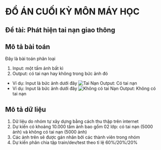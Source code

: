 # ĐỒ ÁN CUỐI KỲ  MÔN MÁY HỌC
## Đề tài: Phát hiện tai nạn giao thông
## Mô tả bài toán
Đây là bài toán phân loại
1. Input: một tấm ảnh bất kì 
2. Output: có tai nạn hay không trong bức ảnh đó
 - Ví dụ: Input là bức ảnh dưới đây
![Tai Nạn](https://baogialai.com.vn/dataimages/202012/original/images2981626_M_t_v__tai_n_n_giao_th_ng_gi_a_xe_taxi_v__xe_m_y_x_y_ra_t_i_khu_v_c_ng__ba_Phan___nh_Ph_ng_Ph_m_V_n___ng.__nh_L__H_a.jpg "Tai Nạn")
Output: Có tai nạn
 - Ví dụ: Input là bức ảnh dưới đây
![Không có tai Nạn](https://drvn.gov.vn/upload/20830/fck/files/8b3b03176b57c884c1d7735b59cdb546.jpg "Không có tai nạn")
Output: Không có tai nạn

## Mô tả dữ liệu
1. Dữ liệu do nhóm tự xây dựng bằng cách thu thập trên internet
2. Dự kiến có khoảng 10.000 tấm ảnh bao gồm 02 lớp: có tai nạn (5000 ảnh) và không có tai nạn (5000 ảnh)
3. Các ảnh trên sẽ được gán nhãn bởi các thành viên trong nhóm
4. Dự kiến phân chia tập train/dev/test theo tỉ lệ 60%/20%/20%






